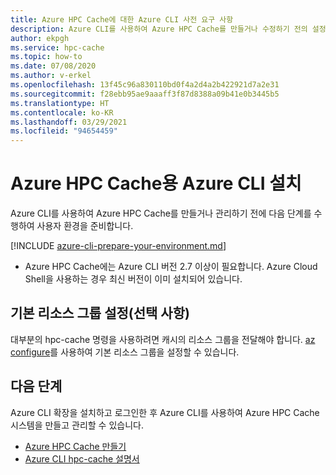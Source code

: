 ```yaml
---
title: Azure HPC Cache에 대한 Azure CLI 사전 요구 사항
description: Azure CLI를 사용하여 Azure HPC Cache를 만들거나 수정하기 전의 설정 단계
author: ekpgh
ms.service: hpc-cache
ms.topic: how-to
ms.date: 07/08/2020
ms.author: v-erkel
ms.openlocfilehash: 13f45c96a830110bd0f4a2d4a2b422921d7a2e31
ms.sourcegitcommit: f28ebb95ae9aaaff3f87d8388a09b41e0b3445b5
ms.translationtype: HT
ms.contentlocale: ko-KR
ms.lasthandoff: 03/29/2021
ms.locfileid: "94654459"
---
```

# <a name="set-up-azure-cli-for-azure-hpc-cache"></a>Azure HPC Cache용 Azure CLI 설치

Azure CLI를 사용하여 Azure HPC Cache를 만들거나 관리하기 전에 다음 단계를 수행하여 사용자 환경을 준비합니다.

[!INCLUDE [azure-cli-prepare-your-environment.md](../../includes/azure-cli-prepare-your-environment.md)]

 - Azure HPC Cache에는 Azure CLI 버전 2.7 이상이 필요합니다. Azure Cloud Shell을 사용하는 경우 최신 버전이 이미 설치되어 있습니다.

## <a name="set-default-resource-group-optional"></a>기본 리소스 그룹 설정(선택 사항)

대부분의 hpc-cache 명령을 사용하려면 캐시의 리소스 그룹을 전달해야 합니다. [az configure](/cli/azure/reference-index#az-configure)를 사용하여 기본 리소스 그룹을 설정할 수 있습니다.

## <a name="next-steps"></a>다음 단계

Azure CLI 확장을 설치하고 로그인한 후 Azure CLI를 사용하여 Azure HPC Cache 시스템을 만들고 관리할 수 있습니다.

* [Azure HPC Cache 만들기](hpc-cache-create.md)
* [Azure CLI hpc-cache 설명서](/cli/azure/ext/hpc-cache/hpc-cache)
